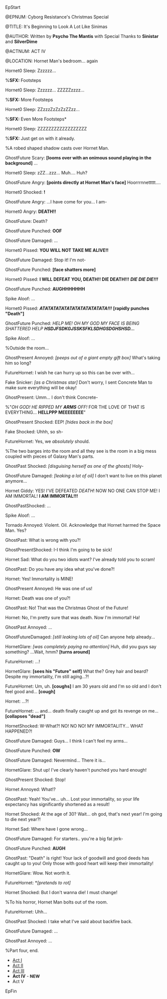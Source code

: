 EpStart

<!-- Epilogue Info -->
 
@EPNUM: Cyborg Resistance's Christmas Special

@TITLE: It's Beginning to Look A Lot Like Sinimas

@AUTHOR: Written by **Psycho The Mantis** with Special Thanks to **Sinistar** and **SilverDime**

<!-- Epilogue -->

@ACTNUM: ACT IV

@LOCATION: Hornet Man's bedroom... again

Hornet0 Sleep: Zzzzzz...

%**SFX:** Footsteps

Hornet0 Sleep: Zzzzzz... ZZZZZzzzz...

%**SFX:** More Footsteps

Hornet0 Sleep: ZZzzzZzZzZzZZzz...

%**SFX:** Even More Footsteps*

Hornet0 Sleep: ZZZZZZZZZZZZZZZZZZ

%**SFX:** Just get on with it already.

%A robed shaped shadow casts over Hornet Man.

GhostFuture Scary: **[looms over with an onimous sound playing in the background]** ...

Hornet0 Sleep: zZZ...zzz... Muh.... Huh?

GhostFuture Angry: **[points directly at Hornet Man's face]** Hoorrrnnettttt....

Hornet0 Shocked: **!**

GhostFuture Angry: ...I have come for you... I am-

Hornet0 Angry: **DEATH!!**

GhostFuture: Death?

GhostFuture Punched: **OOF**

GhostFuture Damaged: ...

Hornet0 Pissed: **YOU WILL NOT TAKE ME ALIVE!!**

GhostFuture Damaged: Stop it! I'm not-

GhostFuture Punched: **[face shatters more]**

Hornet0 Pissed: **I WILL DEFEAT YOU, DEATH!! DIE DEATH!!!** ***DIE DIE DIE!!!***

GhostFuture Punched: **AUGHHHHHHH**

Spike Aloof: ...

Hornet0 Pissed: ***ATATATATATATATATATATATATA!!!*** **[rapidly punches "Death"]**

GhostFuture Punched: *HELP ME! OH MY GOD MY FACE IS BEING SHATTERED HELP* ***HSDJFSDKGJSSKSFKLSDHGSDGHSHSD...***

Spike Aloof: ...

%Outside the room...

GhostPresent Annoyed: *[peeps out of a giant empty gift box]* What's taking him so long?

FutureHornet: I wish he can hurry up so this can be over with...

Fake Snicker: *[as a Christmas star]* Don't worry, I sent Concrete Man to make sure everything will be okay!

GhostPresent: Umm... I don't think Concrete-

%"*OH GOD! HE RIPPED MY <b>ARMS</b> OFF!* FOR THE LOVE OF THAT IS EVERYTHING... **HELLPPP MEEEEEEEE**"

GhostPresent Shocked: EEP! *[hides back in the box]*

Fake Shocked: Uhhh, so sh-

FutureHornet: Yes, we *absolutely* should.

%The two barges into the room and all they see is the room in a big mess coupled with pieces of Galaxy Man's parts.

GhostPast Shocked: *[disguising herself as one of the ghosts]* Holy-

GhostFuture Damaged: *[leaking a lot of oil]* I don't want to live on this planet anymore...

Hornet Giddy: YES! I'VE DEFEATED *DEATH*! NOW NO ONE CAN STOP ME! I AM IMMORTAL! **I AM IMMORTAL!!!**

GhostPastShocked: ...

Spike Aloof: ...

Tornado Annoyed: Violent. Oil. Acknowledge that Hornet harmed the Space Man. Yes?

GhostPast: What is wrong with you?!

GhostPresentShocked: I-I think I'm going to be sick!

Hornet Sad: What do you two idiots want? I've already told you to scram!

GhostPast: Do you have any idea what you've done?!

Hornet: Yes! Immortality is MINE!

GhostPresent Annoyed: He was one of us!

Hornet: Death was one of you?!

GhostPast: No! That was the Christmas Ghost of the Future!

Hornet: No, I'm pretty sure that was death. Now I'm immortal! Ha!

GhostPast Annoyed: ...

GhostFutureDamaged: *[still leaking lots of oil]* Can anyone help already...

HornetGlare: *[was completely paying no attention]* Huh, did you guys say something? ...Wait, hmm? **[turns around]**

FutureHornet: ...!

HornetGlare:  **[sees his "Future" self]** What the? Grey hair and beard? Despite my immortality, I'm still aging...?!

FutureHornet: Um, uh. **[coughs]** I am 30 years old and I'm so old and I don't feel good and... **[cough]**

Hornet: ...?!

FutureHornet: ... and... death finally caught up and got its revenge on me... **[collapses "dead"]**

HornetShocked: W-What?! NO! NO NO! MY IMMORTALITY... WHAT HAPPENED?!

GhostFuture Damaged: Guys... I think I can't feel my arms...

GhostFuture Punched: **OW**

GhostFuture Damaged: Nevermind... There it is...

HornetGlare: Shut up! I've clearly haven't punched you hard enough!

GhostPresent Shocked: Stop!

Hornet Annoyed: What!?

GhostPast: Yeah! You've... uh... Lost your immortality, so your life expectancy has significantly shortened as a result!

Hornet Shocked: At the age of 30? Wait... oh god, that's next year! I'm going to die next year?!

Hornet Sad: Where have I gone wrong...

GhostFuture Damaged: For starters.. you're a big fat jerk-

GhostFuture Punched: **AUGH**

GhostPast: "Death" is right! Your lack of goodwill and good deeds has caught up to you! Only those with good heart will keep their immortality!

HornetGlare: Wow. Not worth it.

FutureHornet: **[pretends to rot]*

Hornet Shocked: But I don't wanna die! I must change!

%To his horror, Hornet Man bolts out of the room.

FutureHornet: Uhh...

GhostPast Shocked: I take what I've said about backfire back.

GhostFuture Damaged: ...

GhostPast Annoyed: ...

%Part four, end.

<ul>
<li><a href="CR_XMAS_2017_ACT_I.html">Act I</a></li> 
<li><a href="CR_XMAS_2017_ACT_II.html">Act II</a></li> 
<li><a href="CR_XMAS_2017_ACT_III.html">Act III</a></li>
<li><b>Act IV</b> - <b><font size="2">NEW</font></b></li>
<li>Act V</li></ul>
</div>

EpFin

<script src="{{ '/assets/js/EpFormatter.js' | relative_url }}"></script>